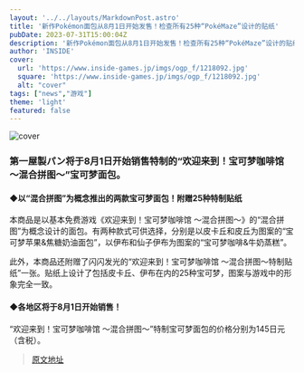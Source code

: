 ```yaml
---
layout: '../../layouts/MarkdownPost.astro'
title: '新作Pokémon面包从8月1日开始发售！检查所有25种“PokéMaze”设计的贴纸'
pubDate: 2023-07-31T15:00:04Z
description: '新作Pokémon面包从8月1日开始发售！检查所有25种“PokéMaze”设计的贴纸'
author: 'INSIDE'
cover:
  url: 'https://www.inside-games.jp/imgs/ogp_f/1218092.jpg'
  square: 'https://www.inside-games.jp/imgs/ogp_f/1218092.jpg'
  alt: "cover"
tags: ["news","游戏"]
theme: 'light'
featured: false
---
```


![cover](https://www.inside-games.jp/imgs/ogp_f/1218092.jpg)

### 第一屋製パン将于8月1日开始销售特制的“欢迎来到！宝可梦咖啡馆 ～混合拼图～”宝可梦面包。

#### ◆以“混合拼图”为概念推出的两款宝可梦面包！附赠25种特制贴纸

本商品是以基本免费游戏《欢迎来到！宝可梦咖啡馆 ～混合拼图～》的“混合拼图”为概念设计的面包。有两种款式可供选择，分别是以皮卡丘和皮丘为图案的“宝可梦苹果&焦糖奶油面包”，以伊布和仙子伊布为图案的“宝可梦咖啡&牛奶蒸糕”。 

此外，本商品还附赠了闪闪发光的“欢迎来到！宝可梦咖啡馆 ～混合拼图～特制贴纸”一张。贴纸上设计了包括皮卡丘、伊布在内的25种宝可梦，图案与游戏中的形象完全一致。

#### ◆各地区将于8月1日开始销售！

“欢迎来到！宝可梦咖啡馆 ～混合拼图～”特制宝可梦面包的价格分别为145日元（含税）。

>[原文地址](https://www.inside-games.jp/article/2023/08/01/147544.html)  